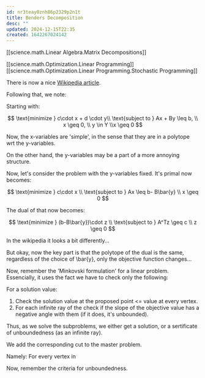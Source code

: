 ```yaml
---
id: nr3teay0znh86p2329p2n1t
title: Benders Decomposition
desc: ""
updated: 2024-12-15T22:35
created: 1642267024142
---
```


[[science.math.Linear Algebra.Matrix Decompositions]]

[[science.math.Optimization.Linear Programming]]
[[science.math.Optimization.Linear Programming.Stochastic Programming]]



There is now a nice [Wikipedia article](https://en.wikipedia.org/wiki/Benders%27_decomposition).

Following that, we note:

Starting with:

$$
\text{minimize } c\cdot x + d \cdot y\\
\text{subject to } Ax + By \leq b, \\ x \geq 0,
\\ y \in Y
\\x \geq 0
$$

Now, the x-variables are 'simple', in the sense that they are in a polytope wrt the y-variables.

On the other hand, the y-variables may be a part of a more annoying structure.

Now, let's consider the problem with the y-variables fixed.
It's primal now becomes:

$$
\text{minimize } c\cdot x \\
\text{subject to } Ax \leq b- B\bar{y}
\\ x \geq 0
$$

The dual of that now becomes:


$$
\text{minimize } (b-B\bar{y})\cdot z \\
\text{subject to } A^Tz \geq c 
\\ z \geq 0
$$

In the wikipedia it looks a bit differently...

But okay, now the key part is that the polytope of the dual is the same, regardless of the choice of \bar{y}, only the objective function changes...

Now, remember the 'Minkovski formulation' for a linear problem. Essencially, it uses the fact we have to check only the following:

For a solution value:
1. Check the solution value at the proposed point <= value at every vertex.
2. For each infinite ray of the check if the slope of the objective value has a negative angle with them (if it does, it's unbounded).

Thus, as we solve the subproblems, we either get a solution, or a sertificate of unboundedness (as an infinite ray).

We add the corresponding cut to the master problem.

Namely:
For every vertex in 

Now, remember the criteria for unboundedness.





